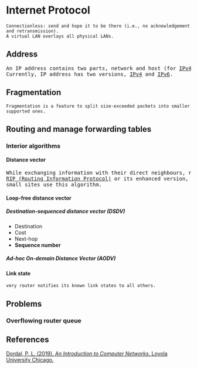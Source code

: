 # Internet Protocol
```
Connectionless: send and hope it to be there (i.e., no acknowledgement and retransmission).  
A virtual LAN overlays all physical LANs.
```
## Address
<pre>An IP address contains two parts, network and host (for <a href="ipv4.md">IPv4</a> and interface identifier for <a href="ipv6.md">IPv6</a>). 
Currently, IP address has two versions, <a href="ipv4.md">IPv4</a> and <a href="ipv6.md">IPv6</a>.</pre>
## Fragmentation
```
Fragmentation is a feature to split size-exceeded packets into smaller supported ones.
```
## Routing and manage forwarding tables
### Interior algorithms
#### Distance vector
<pre>
While exchanging information with their direct neighbours, routers build their forwarding tables periodically using 
<a href="rip.md">RIP (Routing Information Protocol)</a> or its enhanced version, <a href="eigrp.md">EIGRP (Enhanced Interior Gateway Routing Protocol</a>. Usually, 
small sites use this algorithm.
</pre>
#### Loop-free distance vector
##### Destination-sequenced distance vector (DSDV)
- Destination
- Cost
- Next-hop
- **Sequence number**
##### Ad-hoc On-demain Distance Vector (AODV)
#### Link state
```
very router notifies its known link states to all others.
```
## Problems
### Overflowing router queue
## References
[Dordal, P. L. (2019). *An Introduction to Computer Networks*. Loyola University Chicago.](http://intronetworks.cs.luc.edu/)
